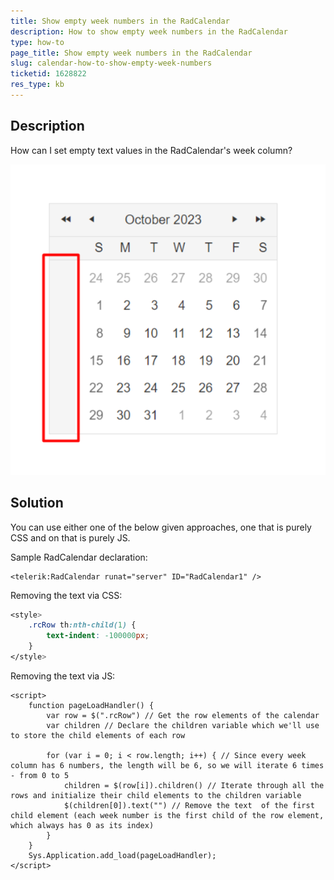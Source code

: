 ```yaml
---
title: Show empty week numbers in the RadCalendar
description: How to show empty week numbers in the RadCalendar
type: how-to
page_title: Show empty week numbers in the RadCalendar
slug: calendar-how-to-show-empty-week-numbers
ticketid: 1628822
res_type: kb
---
```


## Description

How can I set empty text values in the RadCalendar's week column?

!["Calendar with no weeknumbers text"](images/calendar-no-weeknumber.png "Calendar with no weeknumbers text")

## Solution

You can use either one of the below given approaches, one that is purely CSS and on that is purely JS.

Sample RadCalendar declaration:

````ASPX
<telerik:RadCalendar runat="server" ID="RadCalendar1" />
````

Removing the text via CSS:

````CSS
<style>
    .rcRow th:nth-child(1) {
        text-indent: -100000px;
    }
</style>
````

Removing the text via JS:

````JS
<script>
    function pageLoadHandler() {
        var row = $(".rcRow") // Get the row elements of the calendar
        var children // Declare the children variable which we'll use to store the child elements of each row

        for (var i = 0; i < row.length; i++) { // Since every week column has 6 numbers, the length will be 6, so we will iterate 6 times - from 0 to 5
            children = $(row[i]).children() // Iterate through all the rows and initialize their child elements to the children variable
            $(children[0]).text("") // Remove the text  of the first child element (each week number is the first child of the row element, which always has 0 as its index)
        }
    }
    Sys.Application.add_load(pageLoadHandler);
</script>
````
 
